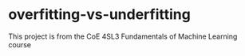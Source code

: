 # overfitting-vs-underfitting
This project is from the CoE 4SL3 Fundamentals of Machine Learning course
